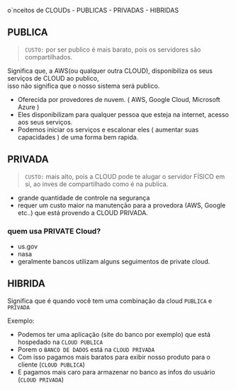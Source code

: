 o`nceitos de CLOUDs - PUBLICAS - PRIVADAS - HIBRIDAS

## PUBLICA

> `CUSTO:` por ser publico é mais barato, pois os servidores são compartilhados.

Significa que, a AWS(ou qualquer outra CLOUD), disponibiliza os seus serviços de CLOUD ao publico,<br>
isso não significa que o nosso sistema será publico.


- Oferecida por provedores de nuvem. ( AWS, Google Cloud, Microsoft Azure )
- Eles disponibilizam para qualquer pessoa que esteja na internet, acesso aos seus serviços.
- Podemos iniciar os serviços e escalonar eles ( aumentar suas capacidades ) de uma forma bem rapida.


## PRIVADA


> `CUSTO:` mais alto, pois a CLOUD pode te alugar o servidor FÍSICO em si, ao inves de compartilhado como é na publica.

- grande quantidade de controle na segurança
- requer um custo maior na manutenção para a provedora (AWS, Google etc..) que está provendo a CLOUD PRIVADA.

### quem usa PRIVATE Cloud?

- us.gov
- nasa
- geralmente bancos utilizam alguns seguimentos de private cloud.



## HIBRIDA

Significa que é quando você tem uma combinação da cloud `PUBLICA` e `PRIVADA`

Exemplo:

- Podemos ter uma aplicação (site do banco por exemplo) que está hospedado na `CLOUD PUBLICA`
- Porem o `BANCO DE DADOS` está na `CLOUD PRIVADA`
- Com isso pagamos mais baratos para exibir nosso produto para o cliente (`CLOUD PUBLICA`)
- E pagamos mais caro para armazenar no banco as infos do usuário (`CLOUD PRIVADA`)
